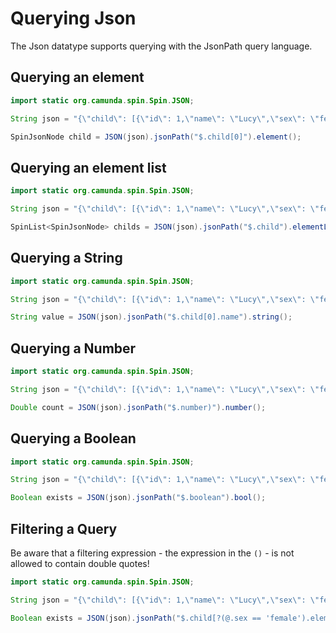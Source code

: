 # Querying Json

The Json datatype supports querying with the JsonPath query language.

## Querying an element

```java
import static org.camunda.spin.Spin.JSON;

String json = "{\"child\": [{\"id\": 1,\"name\": \"Lucy\",\"sex\": \"female\"},{\"id\": 2,\"name\": \"Tracy\",\"sex\": \"female\"}],\"number\": 1,\"boolean\": true}";

SpinJsonNode child = JSON(json).jsonPath("$.child[0]").element();
```

## Querying an element list

```java
import static org.camunda.spin.Spin.JSON;

String json = "{\"child\": [{\"id\": 1,\"name\": \"Lucy\",\"sex\": \"female\"},{\"id\": 2,\"name\": \"Tracy\",\"sex\": \"female\"}],\"number\": 1,\"boolean\": true}";

SpinList<SpinJsonNode> childs = JSON(json).jsonPath("$.child").elementList();
```

## Querying a String

```java
import static org.camunda.spin.Spin.JSON;

String json = "{\"child\": [{\"id\": 1,\"name\": \"Lucy\",\"sex\": \"female\"},{\"id\": 2,\"name\": \"Tracy\",\"sex\": \"female\"}],\"number\": 1,\"boolean\": true}";

String value = JSON(json).jsonPath("$.child[0].name").string();
```

## Querying a Number

```java
import static org.camunda.spin.Spin.JSON;

String json = "{\"child\": [{\"id\": 1,\"name\": \"Lucy\",\"sex\": \"female\"},{\"id\": 2,\"name\": \"Tracy\",\"sex\": \"female\"}],\"number\": 1,\"boolean\": true}";

Double count = JSON(json).jsonPath("$.number)").number();
```

## Querying a Boolean

```java
import static org.camunda.spin.Spin.JSON;

String json = "{\"child\": [{\"id\": 1,\"name\": \"Lucy\",\"sex\": \"female\"},{\"id\": 2,\"name\": \"Tracy\",\"sex\": \"female\"}],\"number\": 1,\"boolean\": true}";

Boolean exists = JSON(json).jsonPath("$.boolean").bool();
```

## Filtering a Query

Be aware that a filtering expression - the expression in the `()` - is not allowed to contain double quotes!

```java
import static org.camunda.spin.Spin.JSON;

String json = "{\"child\": [{\"id\": 1,\"name\": \"Lucy\",\"sex\": \"female\"},{\"id\": 2,\"name\": \"Tracy\",\"sex\": \"female\"}],\"number\": 1,\"boolean\": true}";

Boolean exists = JSON(json).jsonPath("$.child[?(@.sex == 'female').elementList();
```